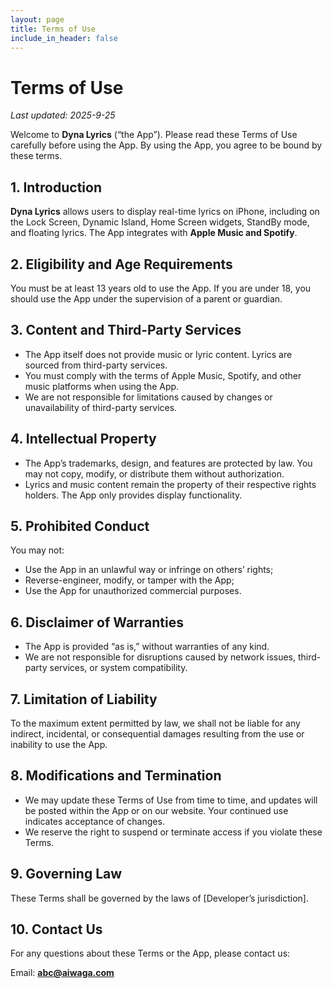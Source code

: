 ```yaml
---
layout: page
title: Terms of Use
include_in_header: false
---
```


# Terms of Use

*Last updated: 2025-9-25*

Welcome to **Dyna Lyrics** (“the App”). Please read these Terms of Use carefully before using the App. By using the App, you agree to be bound by these terms.

## **1. Introduction**

**Dyna Lyrics** allows users to display real-time lyrics on iPhone, including on the Lock Screen, Dynamic Island, Home Screen widgets, StandBy mode, and floating lyrics. The App integrates with **Apple Music and Spotify**.

## **2. Eligibility and Age Requirements**

You must be at least 13 years old to use the App. If you are under 18, you should use the App under the supervision of a parent or guardian.

## **3. Content and Third-Party Services**

- The App itself does not provide music or lyric content. Lyrics are sourced from third-party services.
- You must comply with the terms of Apple Music, Spotify, and other music platforms when using the App.
- We are not responsible for limitations caused by changes or unavailability of third-party services.

## **4. Intellectual Property**

- The App’s trademarks, design, and features are protected by law. You may not copy, modify, or distribute them without authorization.
- Lyrics and music content remain the property of their respective rights holders. The App only provides display functionality.

## **5. Prohibited Conduct**

You may not:

- Use the App in an unlawful way or infringe on others’ rights;
- Reverse-engineer, modify, or tamper with the App;
- Use the App for unauthorized commercial purposes.


## **6. Disclaimer of Warranties**

- The App is provided “as is,” without warranties of any kind.
- We are not responsible for disruptions caused by network issues, third-party services, or system compatibility.

## **7. Limitation of Liability**

To the maximum extent permitted by law, we shall not be liable for any indirect, incidental, or consequential damages resulting from the use or inability to use the App.

## **8. Modifications and Termination**

- We may update these Terms of Use from time to time, and updates will be posted within the App or on our website. Your continued use indicates acceptance of changes.
- We reserve the right to suspend or terminate access if you violate these Terms.

## **9. Governing Law**

These Terms shall be governed by the laws of [Developer’s jurisdiction].

## **10. Contact Us**

For any questions about these Terms or the App, please contact us:

Email: **abc@aiwaga.com**